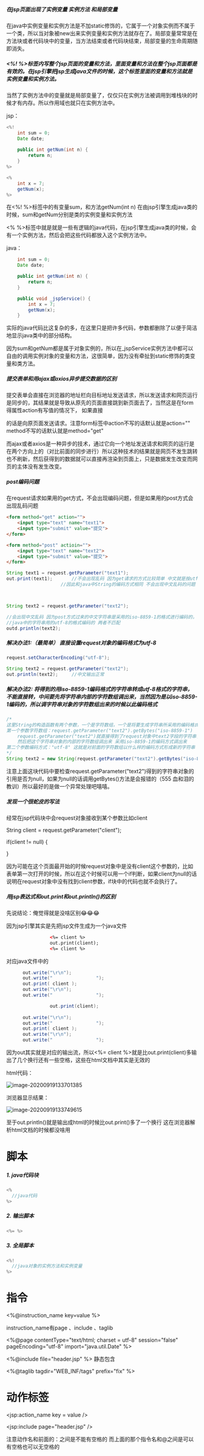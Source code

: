 ##### 在jsp页面出现了实例变量 实例方法 和局部变量 

在java中实例变量和实例方法是不加static修饰的，它属于一个对象实例而不属于一个类，所以当对象被new出来实例变量和实例方法就存在了。局部变量常常是在方法块或者代码块中的变量，当方法结束或者代码块结束，局部变量的生命周期随即消失。

##### <%! %>标签内写整个jsp页面的变量和方法，里面变量和方法在整个jsp页面都是有效的。在jsp引擎把jsp生成java文件的时候，这个标签里面的变量和方法就是实例变量和实例方法。

当然了实例方法中的变量就是局部变量了，仅仅只在实例方法被调用到堆栈块的时候才有内存。所以作用域也就只在实例方法中。



jsp：

```java
<%!
	int sum = 0;
	Date date;
	
	public int getNum(int n) {
        return n;
    }
%>

<%
	int x = 7;
	getNum(x);
%>
```

在<%! %>标签中的有变量sum，和方法getNum(int n) 在由jsp引擎生成java类的时候，sum和getNum分别是类的实例变量和实例方法

<% %>标签中就是就是一些有逻辑的java代码，在jsp引擎生成java类的时候，会有一个实例方法，然后会把这些代码都放入这个实例方法中。



java：

```java
    int sum = 0;
    Date date;

    public int getNum(int n) {
        return n;
    }

	public void _jspService() {
        int x = 7;
        getNum(x);
    }
```

实际的java代码比这复杂的多，在这里只是把许多代码，参数都删除了以便于简洁地显示java类中的部分结构。

因为sum和getNum都是属于对象实例的，所以在_jspService实例方法中都可以自由的调用实例对象的变量和方法，这很简单，因为没有牵扯到static修饰的类变量和类方法。



##### 提交表单和用ajax或axios异步提交数据的区别

提交表单会直接在浏览器的地址栏向目标地址发送请求，所以发送请求和网页运行是同步的，其结果就是导致从原先的页面直接跳到新页面去了，当然这是在form得属性action有写值的情况下， 如果直接<form action=""> 的话是向原页面发送请求。注意form标签中action不写的话默认就是action="" method不写的话默认就是method="get"

而ajax或者axios是一种异步的技术，通过它向一个地址发送请求和网页的运行是在两个方向上的（对比前面的同步进行）所以这种技术的结果就是网页不发生跳转也不刷新，然后获得到的数据就可以直接再渲染到页面上，只是数据发生改变而网页的主体没有发生改变。



##### post编码问题

在request请求如果用的get方式，不会出现编码问题，但是如果用的post方式会出现乱码问题

```html
<form method="get" action="">
    <input type="text" name="text1">
    <input type="submit" value="提交">
</form>

<form method="post" actioin="">
    <input type="text" name="text2">
    <input type="submit" value="提交">
</form>
```

```java
String text1 = request.getParameter("text1");
out.print(text1);		//不会出现乱码 因为get请求的方式比较简单 中文就是按utf-8编码
					//因此和java中String的编码方式相同 不会出现中文乱码的问题



String text2 = request.getParameter("text2");

//会出现中文乱码 因为post方式过来的中文字符串是采用的iso-8859-1的格式进行编码的，
//java中的字符串用的utf-8的格式编码的 两者不匹配
outd.println(text2);	
```

##### 解决办法1:（最简单） 直接设置request对象的编码格式为utf-8

```java
request.setCharacterEncoding("utf-8");

String text2 = request.getParameter("text2");
out.println(text2);		//中文输出正常

```



##### 解决办法2: 将得到的用iso-8859-1编码格式的字符串转成utf-8格式的字符串，不能直接转，中间要先将字符串内部的字符数组调出来，当然因为是以iso-8859-1编码的，所以调字符串对象的字符数组出来的时候以此编码格式

```java
/*
这里String的构造函数有两个参数，一个是字符数组，一个是将要生成字符串所采用的编码格式
第一个参数字符数组：request.getParameter("text2").getBytes("iso-8859-1")
	request.getParameter("text2")就直接得到了request对象中text2字段的字符串了
	然后把这个字符串对象的内部的字符数组调出来 采用iso-8859-1的编码方式调出来
第二个参数编码方式："utf-8" 这就是对前面的字符数组以什么样的编码方式形成新的字符串
*/
String text2 = new String(request.getParameter("text2").getBytes("iso-8859-1"), "utf-8");

```

注意上面这块代码中要检查request.getParameter("text2")得到的字符串对象的引用是否为null，如果为null的话调用getBytes()方法是会报错的（555 血和泪的教训）所以最好的是做一个异常处理吧嘻嘻。



##### 发现一个很蛇皮的写法

经常在jsp代码块中会request对象接收到某个参数比如client

String client = request.getParameter("client");

if(client != null) {



}

因为可能在这个页面最开始的时候request对象中是没有client这个参数的，比如表单第一次打开的时候，所以在这个时候可以用一个if判断，如果client为null的话说明在request对象中没有找到client参数，if块中的代码也就不会执行了。



##### 用jsp表达式和out.print和out.println()的区别

先说结论：俺觉得就是没啥区别😂😂😂

因为jsp引擎其实是先把jsp文件生成为一个java文件

```html
                <%= client %>
                out.print(client);
                <%= client %>                 
```

对应java文件中的

```java
      out.write("\r\n");
      out.write("                ");
      out.print( client );
      out.write("\r\n");
      out.write("                ");

                out.print(client);
                
      out.write("\r\n");
      out.write("                ");
      out.print( client );
      out.write("\r\n");
      out.write("                ");
```

因为out其实就是对应的输出流，所以<%= client %>就是比out.print(client)多输出了几个换行还有一些空格，这些在html文档中其实是无效的 

html代码：

![image-20200919133701385](C:\Users\lsdyi\AppData\Roaming\Typora\typora-user-images\image-20200919133701385.png)

浏览器显示结果：

![image-20200919133749615](C:\Users\lsdyi\AppData\Roaming\Typora\typora-user-images\image-20200919133749615.png)

至于out.println()就是输出成html的时候比out.print()多了一个换行 这在浏览器解析html文档的时候都没啥用







# 脚本

##### 1. java代码块 

```java
<%
  //java代码  
%>
```

##### 2. 输出脚本

```java
<%= %>
```

##### 3. 全局脚本

```java
<%!
  //java对象的实例方法和实例变量 
%>
```





# 指令

<%@instruction_name key=value %>	

instruction_name有page 、include 、taglib

<%@page contentType="text/html; charset = utf-8" session="false" pageEncoding="utf-8" import="java.util.Date" %>

<%@include file="header.jsp" %>  静态包含

<%@taglib tagdir="WEB_INF/tags" prefix="fix" %>

# 动作标签

<jsp:action_name key = value />

<jsp:include page="header.jsp" />

注意动作名和前面的：之间是不能有空格的  而上面的那个指令名和@之间是可以有空格也可以无空格的

